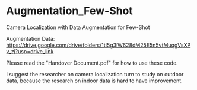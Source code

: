 # Augmentation_Few-Shot
Camera Localization with Data Augmentation for Few-Shot

Augmentation Data: https://drive.google.com/drive/folders/1tI5g3iW628dM25E5n5vtMuqgVsXPv_zj?usp=drive_link

Please read the "Handover Document.pdf" for how to use these code.

I suggest the researcher on camera localization turn to study on outdoor data, because the research on indoor data is hard to have improvement.
